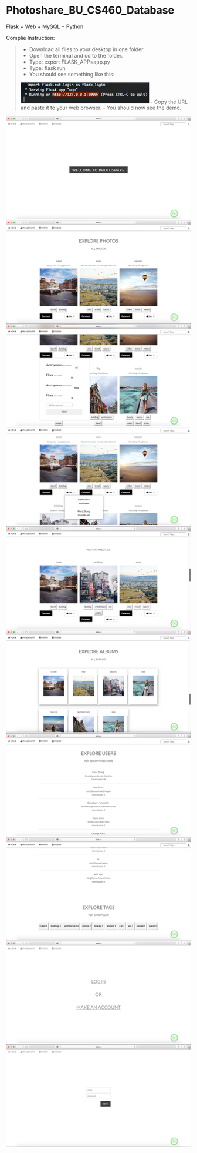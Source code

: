 # Photoshare_BU_CS460_Database
Flask + Web + MySQL + Python

Complie Instruction:
> - Download all files to your desktop in one folder.
> - Open the terminal and cd to the folder.
> - Type: export FLASK_APP=app.py
> - Type: flask run
> - You should see something like this:<br>
> <img width="350" src="https://github.com/floraazhang/Photoshare_BU_CS460_Database/raw/master/screenshot/run.png"/>
> - Copy the URL and paste it to your web browser.
> - You should now see the demo.

<img src="https://github.com/floraazhang/Photoshare_BU_CS460_Database/raw/master/screenshot/1.png"/>
<img src="https://github.com/floraazhang/Photoshare_BU_CS460_Database/raw/master/screenshot/2.png"/>
<img src="https://github.com/floraazhang/Photoshare_BU_CS460_Database/raw/master/screenshot/3.png"/>
<img src="https://github.com/floraazhang/Photoshare_BU_CS460_Database/raw/master/screenshot/4.png"/>
<img src="https://github.com/floraazhang/Photoshare_BU_CS460_Database/raw/master/screenshot/5.png"/>
<img src="https://github.com/floraazhang/Photoshare_BU_CS460_Database/raw/master/screenshot/6.png"/>
<img src="https://github.com/floraazhang/Photoshare_BU_CS460_Database/raw/master/screenshot/7.png"/>
<img src="https://github.com/floraazhang/Photoshare_BU_CS460_Database/raw/master/screenshot/8.png"/>
<img src="https://github.com/floraazhang/Photoshare_BU_CS460_Database/raw/master/screenshot/9.png"/>
<img src="https://github.com/floraazhang/Photoshare_BU_CS460_Database/raw/master/screenshot/10.png"/>

